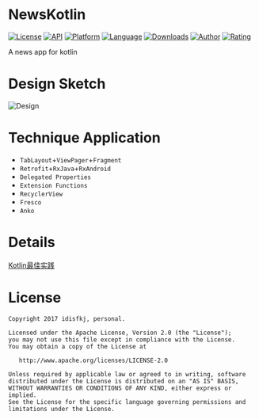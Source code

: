 # NewsKotlin
[![License](https://img.shields.io/badge/license-Apache%202-green.svg)](https://www.apache.org/licenses/LICENSE-2.0)
[![API](https://img.shields.io/badge/API-16%2B-brightgreen.svg?style=flat)](https://android-arsenal.com/api?level=16)
[![Platform](https://img.shields.io/badge/platform-android-lightgrey.svg)](https://www.android.com/)
[![Language](https://img.shields.io/badge/language-kotlin-ff4081.svg)](https://kotlinlang.org/)
[![Downloads](https://img.shields.io/badge/downloads-4.6M%20total-brightgreen.svg)](https://github.com/idisfkj/NewsKotlin/releases/download/v1.0/app-release.apk)
[![Author](https://img.shields.io/badge/Author-idisfkj-orange.svg)](https://idisfkj.github.io/archives/)
[![Rating](https://img.shields.io/chrome-web-store/stars/nimelepbpejjlbmoobocpfnjhihnpked.svg)]()

A news app for kotlin

# Design Sketch

![Design](https://github.com/idisfkj/NewsKotlin/raw/master/images/design.gif)

# Technique Application

* `TabLayout`+`ViewPager`+`Fragment`
* `Retrofit`+`RxJava`+`RxAndroid`
* `Delegated Properties`
* `Extension Functions`
* `RecyclerView`
* `Fresco`
* `Anko`

# Details

[Kotlin最佳实践](https://idisfkj.github.io/2017/08/21/Kotlin%E6%9C%80%E4%BD%B3%E5%AE%9E%E8%B7%B5/#Delegated-Properties)

# License

```
Copyright 2017 idisfkj, personal.

Licensed under the Apache License, Version 2.0 (the "License");
you may not use this file except in compliance with the License.
You may obtain a copy of the License at

   http://www.apache.org/licenses/LICENSE-2.0

Unless required by applicable law or agreed to in writing, software
distributed under the License is distributed on an "AS IS" BASIS,
WITHOUT WARRANTIES OR CONDITIONS OF ANY KIND, either express or implied.
See the License for the specific language governing permissions and
limitations under the License.
```